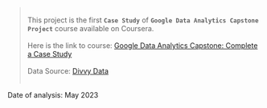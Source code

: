 > <br>This project is the first **`Case Study`** of **`Google Data Analytics Capstone Project`** course available on Coursera. <br><br>
Here is the link to course: [Google Data Analytics Capstone: Complete a Case Study](https://www.coursera.org/learn/google-data-analytics-capstone/home) <br><br>
Data Source: [Divvy Data](https://divvybikes.com/system-data)<br><br>

Date of analysis: May 2023
